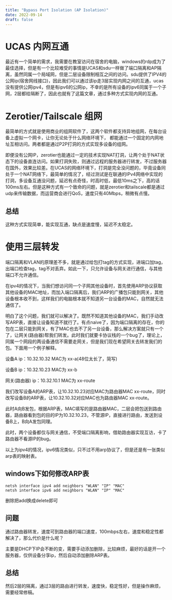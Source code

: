 ```yaml
---
title: "Bypass Port Isolation (AP Isolation)"
date: 2022-09-14
draft: false
---
```


# UCAS 内网互通

最近有一个简单的需求，我需要在教室访问在宿舍的电脑，windows的rdp成为了最佳选择，但是有一个比较难受的事情是UCAS和sdu一样做了端口隔离和AP隔离，虽然同属一个局域网，但是二层设备限制相互之间的访问。sdu提供了IPV4的公网ip(宿舍网线接口)，因此我们可以通过该ip走3层实现内网之间的互通，ucas没有提供公网ipv4，但是有ipv6的公网ip，不幸的是所有设备的ipv6同属于一个子网，2层都给隔断了，因此也就有了这篇文章，通过多种方式实现内网的互通。

# Zerotier/Tailscale 组网

最简单的方式就是使用商业的组网软件了，这两个软件都支持异地组网，在每台设备上虚拟一个网卡，让你无论处于什么网络环境下， 都能通过一个固定的内网地址互相访问。两者都是通过P2P打洞的方式实现多设备的组网。

即便没有公网IP，zerotier也能通过一定的技术实现NAT打洞，让两个处于NAT状态下的设备直连访问。如果打洞失败，则通过远程的服务器进行转发，不过服务器在国外，效果比较差。在UCAS的网络环境下，打洞是完全没问题的，毕竟设备同处于一个NAT网络下，最简单的情况了，经过测试是在联通的IPv4网络中实现的打洞，多设备互通没问题，延迟有点奇怪，时高时低，最低10ms之下，高的话100ms左右。但是这种方式有一个致命的问题，就是zerotier和tailscale都是通过udp来传输数据，而运营商会进行QoS，速度只有40Mbps，稍微有点慢。

## 总结

这种方式实现简单，能实现互通，缺点是速度慢，延迟不太稳定。

# 使用三层转发

端口隔离和VLAN的原理差不多，就是通过给包打tag的方式实现，进端口加tag，出端口检查tag，tag不对丢弃。如此一下，只允许设备与网关进行通信，与其他端口不允许通信。

在ipv4的情况下，当我们想访问同一个子网其他设备时，首先使用ARP协议获取其他设备的MAC地址，而加入端口隔离后，我们ARP的广播包只能到网关，其他设备根本收不到，这样我们的电脑根本就不知道另一台设备的MAC，自然就无法通信了。

明白了这个问题，我们就可以解决了。既然不知道其他设备的MAC，我们手动改写ARP表，直接让设备知道不就行了。有点naive了，因为端口隔离的存在，你的包在二层只能到网关，有了MAC也去不了另一台设备，那么解决方案就只有一个了，让网关(路由器)帮我们转发。此时我们就要卡协议栈的一个bug了，理论上，同属一个网段的两设备通信不需要走网关，但是我们现在希望网关去转发我们的包。下面用一个例子解释。

设备A ip：10.32.10.32  MAC为 xx-a(48位太长了，简写)

设备B ip：10.32.10.23 MAC为 xx-b

网关(路由器) ip：10.32.10.1 MAC为 xx-route

我们改写设备A的ARP表，让10.32.10.23对应MAC为路由器MAC xx-route，同时改写设备B的ARP表，让10.32.10.32对应MAC也为路由器MAC xx-route。

此时A向B发包，根据ARP表，MAC填写的是路由器MAC，二层会把包送到路由器，路由器看到包的目的IP为10.32.10.23，不管源IP，直接进行路由，发送到设备B上，B向A发包同理。

此时，两个设备都仅与网关通信，不受端口隔离影响，借助路由器实现互访，卡了路由器不看源IP的bug。

以上为ipv4的情况，ipv6情况类似，只不过不用arp协议了，但是还是有一张类似arp表的映射表。

## windows下如何修改ARP表

```shell
netsh interface ipv4 add neighbors "WLAN" "IP" "MAC"
netsh interface ipv6 add neighbors "WLAN" "IP" "MAC"
```

删除把add换成delete即可

## 问题

通过路由器转发，速度可到路由器的端口速度，100mbps左右，速度和稳定性都解决了，那么代价是什么呢？

主要是DHCP下IP会不断的变，需要手动添加删除，比较麻烦，最好的话是开一个服务器，仅供设备分享ip，然后自动添加删除ARP表。

## 总结

然后2层的隔离，通过3层的路由进行转发，速度快，稳定性好，但是操作麻烦，需要经常修稿。



